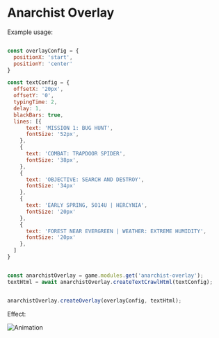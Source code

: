 # Anarchist Overlay

Example usage:

```js

const overlayConfig = {
  positionX: 'start',
  positionY: 'center'
}

const textConfig = {
  offsetX: '20px',
  offsetY: '0',
  typingTime: 2,
  delay: 1,
  blackBars: true,
  lines: [{
      text: 'MISSION 1: BUG HUNT',
      fontSize: '52px',
    },
    {
      text: 'COMBAT: TRAPDOOR SPIDER',
      fontSize: '38px',
    },
    {
      text: 'OBJECTIVE: SEARCH AND DESTROY',
      fontSize: '34px'
    },
    {
      text: 'EARLY SPRING, 5014U | HERCYNIA',
      fontSize: '20px'
    },
    {
      text: 'FOREST NEAR EVERGREEN | WEATHER: EXTREME HUMIDITY',
      fontSize: '20px'
    },
  ]
}


const anarchistOverlay = game.modules.get('anarchist-overlay');
textHtml = await anarchistOverlay.createTextCrawlHtml(textConfig);


anarchistOverlay.createOverlay(overlayConfig, textHtml);

```
Effect:

![Animation](https://user-images.githubusercontent.com/10486394/233835406-5a02eaf6-3374-491b-97ba-813512fab075.gif)
